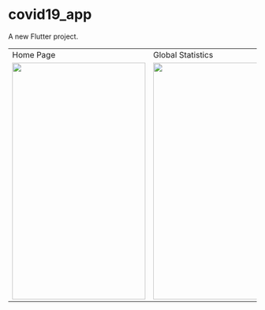 # covid19_app

A new Flutter project.






<table>
  <tr>
    <td>Home Page</td>
    <td>Global Statistics</td>
     <td>Country Statistics</td>
     <td>Slot Checker</td>
    
  </tr>
  <tr>
    <td><img src="https://user-images.githubusercontent.com/105305827/179911938-5f714989-db1b-4d23-b132-46e289c2ddbe.png" width=270 height=480></td>
    <td><img src="https://user-images.githubusercontent.com/105305827/179908082-e41ed970-64ea-4419-a51c-735b0d346816.png" width=270 height=480></td>
    <td><img src="https://user-images.githubusercontent.com/105305827/179909388-c10963b6-abf2-4446-8930-c7e480e069cb.png" width=270 height=480></td> 
    <td><img src="https://user-images.githubusercontent.com/105305827/179912266-bd300820-49fe-45e0-9edc-e6c5be6dbc0c.png" width=270 height=480></td>
  </tr>
 </table>


